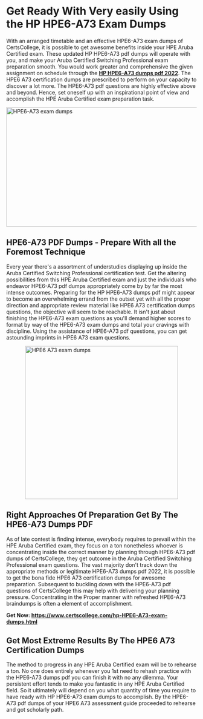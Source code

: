 <h1><strong>Get Ready With Very easily Using the HP HPE6-A73 Exam Dumps&nbsp;</strong></h1>
<p><span style="font-weight: 400;">With an arranged timetable and an effective  HPE6-A73 exam dumps of CertsCollege, it is possible to get awesome benefits inside your HPE Aruba Certified exam. These updated HP HPE6-A73 pdf dumps will operate with you, and make your Aruba Certified Switching Professional exam preparation smooth. You would work greater and comprehensive the given assignment on schedule through the <strong><a href="https://www.certscollege.com/hp-HPE6-A73-exam-dumps.html">HP HPE6-A73 dumps pdf 2022</a></strong>. The HPE6 A73 certification dumps are prescribed to perform on your capacity to discover a lot more. The  HPE6-A73 pdf questions are highly effective above and beyond. Hence, set oneself up with an inspirational point of view and accomplish the HPE Aruba Certified exam preparation task.&nbsp;</span></p>
<p><span style="font-weight: 400;"><img style="display: block; margin-left: auto; margin-right: auto;" src="https://i.ibb.co/CPDK3ps/Yellow-and-Blue-Initiative-Blog-Banner.png" alt="HPE6-A73 exam dumps" width="559" height="315" /></span></p>
<h2><strong>HPE6-A73 PDF Dumps - Prepare With all the Foremost Technique</strong></h2>
<p><span style="font-weight: 400;">Every year there's a assortment of understudies displaying up inside the Aruba Certified Switching Professional certification test. Get the altering possibilities from this HPE Aruba Certified exam and just the individuals who endeavor HPE6-A73 pdf dumps appropriately come by by far the most intense outcomes. Preparing for the HP HPE6-A73 dumps pdf might appear to become an overwhelming errand from the outset yet with all the proper direction and appropriate review material like HPE6 A73 certification dumps questions, the objective will seem to be reachable. It isn't just about finishing the HPE6-A73 exam questions as you'll demand higher scores to format by way of the HPE6-A73 exam dumps and total your cravings with discipline. Using the assistance of HPE6-A73 pdf questions, you can get astounding imprints in HPE6 A73 exam questions.</span></p>
<p><span style="font-weight: 400;"><a href="https://tinyurl.com/bpnzh95c"><img style="display: block; margin-left: auto; margin-right: auto;" src="https://i.ibb.co/9tMrhdY/Teacher-Appreciation-Invitation.png" alt="HPE6 A73 exam dumps " width="404" height="404" /></a></span></p>
<h2><strong>Right Approaches Of Preparation Get By The HPE6-A73 Dumps PDF</strong></h2>
<p><span style="font-weight: 400;">As of late contest is finding intense, everybody requires to prevail within the HPE Aruba Certified exam, they focus on a ton nonetheless whoever is concentrating inside the correct manner by planning through HPE6-A73 pdf dumps of CertsCollege, they get outcome in the Aruba Certified Switching Professional exam questions. The vast majority don't track down the appropriate methods or legitimate HPE6-A73 dumps pdf 2022, it is possible to get the bona fide HPE6 A73 certification dumps for awesome preparation. Subsequent to buckling down with the  HPE6-A73 pdf questions of CertsCollege this may help with delivering your planning pressure. Concentrating in the Proper manner with refreshed HPE6-A73 braindumps is often a element of accomplishment.</span></p>
<p><span style="font-weight: 400;"><strong>Get Now: <a href="https://www.certscollege.com/hp-HPE6-A73-exam-dumps.html">https://www.certscollege.com/hp-HPE6-A73-exam-dumps.html</a></strong></span></p>
<h2><strong>Get Most Extreme Results By The HPE6 A73 Certification Dumps</strong></h2>
<p><span style="font-weight: 400;">The method to progress in any HPE Aruba Certified exam will be to rehearse a ton. No one does entirely whenever you 1st need to rehash practice with the HPE6-A73 dumps pdf you can finish it with no any dilemma. Your persistent effort tends to make you fantastic in any HPE Aruba Certified field. So it ultimately will depend on you what quantity of time you require to have ready with HP HPE6-A73 exam dumps to accomplish. By the HPE6-A73 pdf dumps of your HPE6 A73 assessment guide proceeded to rehearse and got scholarly path.</span></p>
